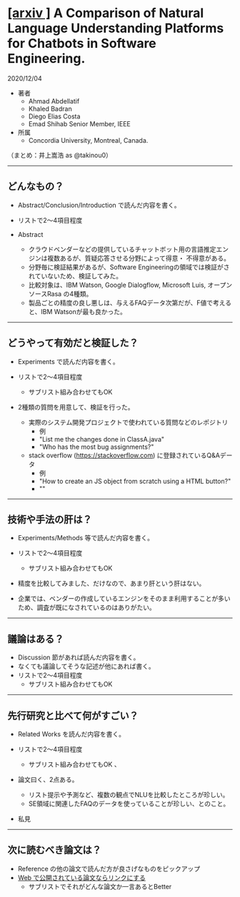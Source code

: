 [\[arxiv \]](https://arxiv.org/abs/2012.02640) A Comparison of Natural Language Understanding Platforms for Chatbots in Software Engineering.
===

2020/12/04
+ 著者
	+ Ahmad Abdellatif
	+ Khaled Badran
	+ Diego Elias Costa
	+ Emad Shihab Senior Member, IEEE
+ 所属
	+ Concordia University, Montreal, Canada.



（まとめ：井上嵩浩 as @takinou0）

---

## どんなもの？

+ Abstract/Conclusion/Introduction で読んだ内容を書く。
+ リストで2～4項目程度

+ Abstract
	+ クラウドベンダーなどの提供しているチャットボット用の言語推定エンジンは複数あるが、質疑応答させる分野によって得意・	不得意がある。
	+ 分野毎に検証結果があるが、Software Engineeringの領域では検証がされていないため、検証してみた。
	+ 比較対象は、IBM Watson, Google Dialogflow, Microsoft Luis, オープンソースRasa の4種類。
	+ 製品ごとの精度の良し悪しは、与えるFAQデータ次第だが、F値で考えると、IBM Watsonが最も良かった。

---

## どうやって有効だと検証した？

+ Experiments で読んだ内容を書く。
+ リストで2～4項目程度
    + サブリスト組み合わせてもOK

+ 2種類の質問を用意して、検証を行った。
	+ 実際のシステム開発プロジェクトで使われている質問などのレポジトリ
		+ 例
		+ "List me the changes done in ClassA.java"
		+ "Who has the most bug assignments?"
	+ stack overflow (https://stackoverflow.com) に登録されているQ&Aデータ
		+ 例
		+ "How to create an JS object from scratch using a HTML button?"
		+ ""

---

## 技術や手法の肝は？

+ Experiments/Methods 等で読んだ内容を書く。
+ リストで2～4項目程度
    + サブリスト組み合わせてもOK

+ 精度を比較してみました、だけなので、あまり肝という肝はない。
+ 企業では、ベンダーの作成しているエンジンをそのまま利用することが多いため、調査が既になされているのはありがたい。

---

## 議論はある？

+ Discussion 節があれば読んだ内容を書く。
+ なくても議論してそうな記述が他にあれば書く。
+ リストで2～4項目程度
    + サブリスト組み合わせてもOK

---

## 先行研究と比べて何がすごい？

+ Related Works を読んだ内容を書く。
+ リストで2～4項目程度
    + サブリスト組み合わせてもOK
、
+ 論文曰く、2点ある。
	+ リスト提示や予測など、複数の観点でNLUを比較したところが珍しい。
	+ SE領域に関連したFAQのデータを使っていることが珍しい、とのこと。
	
+ 私見

---

## 次に読むべき論文は？

+ Reference の他の論文で読んだ方が良さげなものをピックアップ
+ [Web で公開されている論文ならリンクにする](https://arxiv.org/pdf/1710.05941.pdf)
    + サブリストでそれがどんな論文か一言あるとBetter
